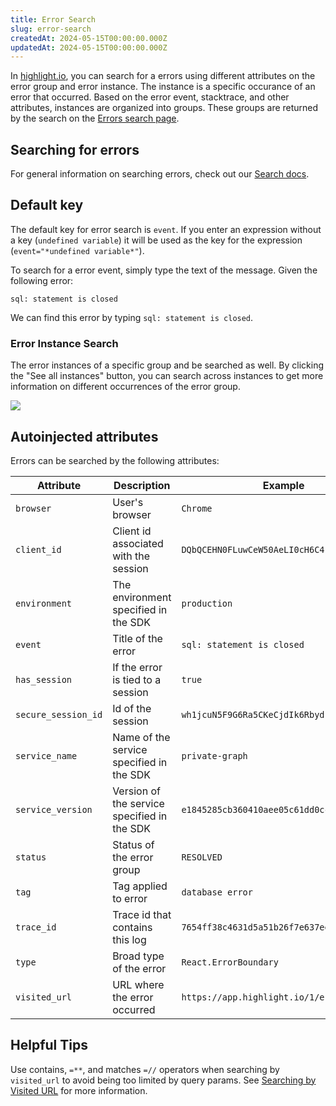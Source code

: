 ```yaml
---
title: Error Search
slug: error-search
createdAt: 2024-05-15T00:00:00.000Z
updatedAt: 2024-05-15T00:00:00.000Z
---
```


In [highlight.io](https://highlight.io), you can search for a errors using different attributes on the error group and error
instance. The instance is a specific occurance of an error that occurred. Based on the error event, stacktrace, and other attributes,
instances are organized into groups. These groups are returned by the search on the [Errors search page](https://app.highlight.io/errors).

## Searching for errors

For general information on searching errors, check out our [Search docs](../../6_product-features/3_general-features/search.md).

## Default key

The default key for error search is `event`. If you enter an expression without a key (`undefined variable`) it will be used as the
key for the expression (`event="*undefined variable*"`).

To search for a error event, simply type the text of the message. Given the following error:

```
sql: statement is closed
```

We can find this error by typing `sql: statement is closed`.

### Error Instance Search

The error instances of a specific group and be searched as well. By clicking the "See all instances" button, you can search across
instances to get more information on different occurrences of the error group.

![](/images/error_instance_search.png)

## Autoinjected attributes

Errors can be searched by the following attributes:

| Attribute           | Description                                        | Example                                                                                                                                             |
|---------------------|----------------------------------------------------|-----------------------------------------------------------------------------------------------------------------------------------------------------|
| `browser`           | User's browser                                     | `Chrome`                                                                                                                                            |
| `client_id`         | Client id associated with the session              | `DQbQCEHN0FLuwCeW50AeLI0cH6C4`                                                                                                                      |
| `environment`       | The environment specified in the SDK               | `production`                                                                                                                                        |
| `event`             | Title of the error                                 | `sql: statement is closed`                                                                                                                          |
| `has_session`       | If the error is tied to a session                  | `true`                                                                                                                                              |
| `secure_session_id` | Id of the session                                  | `wh1jcuN5F9G6Ra5CKeCjdIk6Rbyd`                                                                                                                      |
| `service_name`      | Name of the service specified in the SDK           | `private-graph`                                                                                                                                     |
| `service_version`   | Version of the service specified in the SDK        | `e1845285cb360410aee05c61dd0cc57f85afe6da`                                                                                                          |
| `status`            | Status of the error group                          | `RESOLVED`                                                                                                                                          |
| `tag`               | Tag applied to error                               | `database error`                                                                                                                                    |
| `trace_id`          | Trace id that contains this log                    | `7654ff38c4631d5a51b26f7e637eea3c`                                                                                                                  |
| `type`              | Broad type of the error                            | `React.ErrorBoundary`                                                                                                                               |
| `visited_url`       | URL where the error occurred                       | `https://app.highlight.io/1/errors`                                                                                                                 |

## Helpful Tips

Use contains, `=**`, and matches `=//` operators when searching by `visited_url` to avoid being too limited by query params.
See [Searching by Visited URL](../1_session-replay/session-search.md#searching-by-visited-url) for more information.